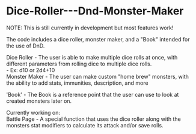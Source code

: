 # Dice-Roller---Dnd-Monster-Maker
NOTE: This is still currently in development but most features work!

  The code includes a dice roller, monster maker, and a "Book" intended for the use of DnD.
  
  Dice Roller - The user is able to make multiple dice rolls at once, with different 
parameters from rolling dice to multiple dice rolls.                                
       - Ex: d10 or 2d4+10                                 
  Monster Maker - The user can make custom "home brew" monsters, with the ability to add stats,
immunities, description, and more

  'Book' - The Book is a reference point that the user can use to look at created monsters later on.

Currently working on:                                                     
Battle Page - A special function that uses the dice roller along with the monsters stat modifiers to 
calculate its attack and/or save rolls.
